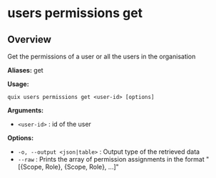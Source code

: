 # users permissions get

## Overview

Get the permissions of a user or all the users in the organisation

**Aliases:** get

**Usage:**

```
quix users permissions get <user-id> [options]
```

**Arguments:**

- `<user-id>` : id of the user

**Options:**

- `-o, --output <json|table>` : Output type of the retrieved data
- `--raw` : Prints the array of permission assignments in the format "[{Scope, Role}, {Scope, Role}, ...]"

